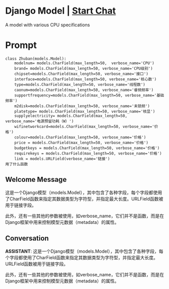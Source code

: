 

# Django Model | [Start Chat](https://gptcall.net/chat.html?data=%7B%22contact%22%3A%7B%22id%22%3A%22mNmCciX-wtauTISj06hxC%22%2C%22flow%22%3Atrue%7D%7D)
A model with various CPU specifications

# Prompt

```
class Zhuban(models.Model):
    modelnum= models.CharField(max_length=50,  verbose_name='CPU')
    brand= models.CharField(max_length=50, verbose_name='CPU级别')
    chipset=models.CharField(max_length=50, verbose_name='接口')
    interface=models.CharField(max_length=50, verbose_name='核心数')
    type=models.CharField(max_length=50, verbose_name='线程数')
    caonum=models.CharField(max_length=50, verbose_name='睿频频率')
    supportfrequency=models.CharField(max_length=50, verbose_name='基础频率')
    m2disk=models.CharField(max_length=50, verbose_name='未锁频')
    platetype= models.CharField(max_length=50, verbose_name='核显')
    supplyelectricity= models.CharField(max_length=50, verbose_name='电源预留功耗（W）')
    wifinetworkcard=models.CharField(max_length=50, verbose_name='价格')
    colour=models.CharField(max_length=50, verbose_name='价格')
    price = models.CharField(max_length=50, verbose_name='价格')
    budgetkeys = models.CharField(max_length=50, verbose_name='价格')
    requirekeys = models.CharField(max_length=50, verbose_name='价格')
    link = models.URLField(verbose_name='链接')
用了什么函数
```

## Welcome Message
这是一个Django模型（models.Model），其中包含了各种字段，每个字段都使用了CharField函数来指定其数据类型为字符型，并指定最大长度。URLField函数被用于链接字段。



此外，还有一些其他的参数被使用，如verbose_name，它们并不是函数，而是在Django框架中用来控制模型元数据（metadata）的属性。

## Conversation

**ASSISTANT**: 这是一个Django模型（models.Model），其中包含了各种字段，每个字段都使用了CharField函数来指定其数据类型为字符型，并指定最大长度。URLField函数被用于链接字段。



此外，还有一些其他的参数被使用，如verbose_name，它们并不是函数，而是在Django框架中用来控制模型元数据（metadata）的属性。

